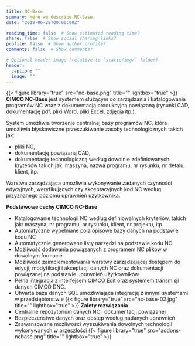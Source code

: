 ```yaml
---
title: NC-Base
summary: Here we describe NC-Base.
date: "2018-06-28T00:00:00Z"

reading_time: false  # Show estimated reading time?
share: false  # Show social sharing links?
profile: false  # Show author profile?
comments: false  # Show comments?

# Optional header image (relative to `static/img/` folder).
header:
  caption: ""
  image: ""
---
```

{{< figure library="true" src="nc-base.png" title="" lightbox="true" >}}
**CIMCO NC-Base** jest systemem służącym do zarządzania i katalogowania programów NC wraz z dokumentacją produkcyjną powiązaną (rysunki CAD, dokumentację pdf, pliki Word, pliki Excel, zdjęcia itp.).

System umożliwia tworzenie centralnej bazy programów NC, która umożliwia błyskawiczne przeszukiwanie zasoby technologicznych takich jak:
- pliki NC,
- dokumentację powiązaną CAD,
- dokumentację technologiczną według dowolnie zdefiniowanych kryteriów takich jak: maszyna, nazwa programu, nr rysunku, nr detalu, klient, itp.

Warstwa zarządzająca umożliwia wykonywanie zadanych czynności edycyjnych, weryfikujących czy akceptacyjnych kod NC według przyznanego poziomu uprawnień użytkownika.

**Podstawowe cechy CIMCO NC-Base**
* Katalogowanie technologii NC według definiowalnych kryteriów, takich jak: maszyna, nr programu, nr rysunku, klient, nr projektu, itp.
* Automatyczne wypełniane pola opisowe bazy danych na podstawie kodu NC
* Automatycznie generowane listy narzędzi na podstawie kodu NC
* Możliwość dodawania powiązanych z programem NC plików w dowolnym formacie
* Możliwość zaimplementowania warstwy zarządzającej dostępem do edycji, modyfikacji i akceptacji danych NC oraz dokumentacji powiązanej na podstawie uprawnień użytkowników
* Pełna integracja z interfejsem CIMCO Edit oraz systemem transmisji danych CIMCO DNC.
* Otwarta baza danych SQL umożliwiająca integrację z innymi systemami w przedsiębiorstwie
{{< figure library="true" src="nc-base-02.jpg" title="" lightbox="true" >}}
**Zalety rozwiązania**
* Centralne repozytorium danych NC i dokumentacji powiązanej
* Bezpieczeństwo danych oraz dostęp według nadanych uprawnień
* Zaawansowane możliwości wyszukiwania dowolnych technologii wykonywanych w przeszłości
{{< figure library="true" src="addons-ncbase.png" title="" lightbox="true" >}}
